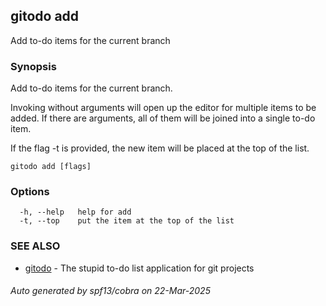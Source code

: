 ## gitodo add

Add to-do items for the current branch

### Synopsis


Add to-do items for the current branch.

Invoking without arguments will open up the editor for multiple items to be 
added. If there are arguments, all of them will be joined into a single to-do
item.

If the flag -t is provided, the new item will be placed at the top of the 
list.

```
gitodo add [flags]
```

### Options

```
  -h, --help   help for add
  -t, --top    put the item at the top of the list
```

### SEE ALSO

* [gitodo](gitodo.md)	 - The stupid to-do list application for git projects

###### Auto generated by spf13/cobra on 22-Mar-2025
